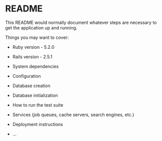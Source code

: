 # README

This README would normally document whatever steps are necessary to get the
application up and running.

Things you may want to cover:

* Ruby version - 5.2.0

* Rails version - 2.5.1

* System dependencies

* Configuration

* Database creation

* Database initialization

* How to run the test suite

* Services (job queues, cache servers, search engines, etc.)

* Deployment instructions

* ...
